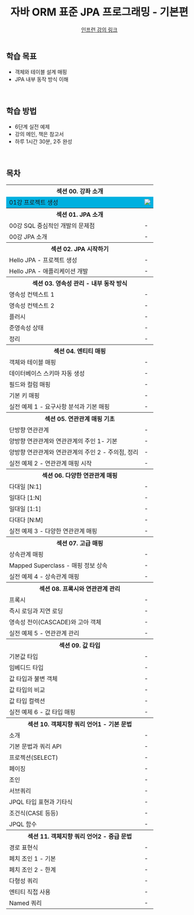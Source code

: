 <div align=center>
<h1> 자바 ORM 표준 JPA 프로그래밍 - 기본편 </h1>
</div>
<div align="center">
<a href="https://www.inflearn.com/course/ORM-JPA-Basic"> 인프런 강의 링크 </a>
</div>

<br />

## 학습 목표
- 객체와 테이블 설계 매핑
- JPA 내부 동작 방식 이해

<br/>

## 학습 방법
- 6단계 실전 예제
- 강의 메인, 책은 참고서 
- 하루 1시간 30분, 2주 완성

<br/>

## 목차

<table>
<tr><th colspan="2"> 섹션 00. 강좌 소개 </th></tr>
<tr bgcolor="skybule">
<td>01강 프로젝트 생성</td><td><img src="https://img.shields.io/badge/-21/04/08-DFFD26" /></td>
</tr>
    <th colspan="2"> 섹션 01. JPA 소개 </th></tr>
<tr>
    <tr><td> 00강 SQL 중심적인 개발의 문제점 </td><td> - </td></tr>
    <tr><td> 00강 JPA 소개 </td><td> - </td></tr>
</tr>
    <tr><th colspan="2"> 섹션 02. JPA 시작하기 </th>
<tr>
    <tr><td> Hello JPA - 프로젝트 생성 </td><td> - </td></tr>
    <tr><td> Hello JPA - 애플리케이션 개발 </td><td> - </td></tr>
</tr>
<tr><th colspan="2"> 섹션 03. 영속성 관리 - 내부 동작 방식 </th></tr>
<tr>
<tr><td> 영속성 컨텍스트 1 </td><td> - </td></tr>
<tr><td> 영속성 컨텍스트 2 </td><td> - </td></tr>
<tr><td> 플러시 </td><td> - </td></tr>
<tr><td> 준영속성 상태 </td><td> - </td></tr>
<tr><td> 정리 </td><td> - </td></tr>
</tr>
<tr><th colspan="2"> 섹션 04. 엔티티 매핑 </th></tr>
<tr><td> 객체와 테이블 매핑 </td><td> - </td></tr>
<tr><td> 데이터베이스 스키마 자동 생성 </td><td> - </td></tr>
<tr><td> 필드와 컬럼 매핑 </td><td> - </td></tr>
<tr><td> 기본 키 매핑 </td><td> - </td></tr>
<tr><td> 실전 예제 1 - 요구사항 분석과 기본 매핑 </td><td> - </td></tr>
<tr><th colspan="2"> 섹션 05. 연관관계 매핑 기초 </th></tr>
<tr><td> 단방향 연관관계 </td><td> - </td></tr>
<tr><td> 양방향 연관관계와 연관관계의 주인 1- 기본 </td><td> - </td></tr>
<tr><td> 양방향 연관관계와 연관관계의 주인 2 - 주의점, 정리 </td><td> - </td></tr>
<tr><td> 실전 예제 2 - 연관관계 매핑 시작 </td><td> - </td></tr>
<tr><th colspan="2"> 섹션 06. 다양한 연관관계 매핑 </th></tr>
<tr><td> 다대일 [N:1] </td><td> - </td></tr>
<tr><td> 일대다 [1:N] </td><td> - </td></tr>
<tr><td> 일대일 [1:1] </td><td> - </td></tr>
<tr><td> 다대다 [N:M] </td><td> - </td></tr>
<tr><td> 실전 예제 3 - 다양한 연관관계 매핑 </td><td> - </td></tr>
<tr><th colspan="2"> 섹션 07. 고급 매핑 </th></tr>
<tr><td> 상속관계 매핑 </td><td> - </td></tr>
<tr><td> Mapped Superclass - 매핑 정보 상속 </td><td> - </td></tr>
<tr><td> 실전 예제 4 - 상속관계 매핑 </td><td> - </td></tr>
<tr><th colspan="2"> 섹션 08. 프록시와 연관관계 관리 </th></tr>
<tr><td> 프록시 </td><td> - </td></tr>
<tr><td> 즉시 로딩과 지연 로딩 </td><td> - </td></tr>
<tr><td> 영속성 전이(CASCADE)와 고아 객체 </td><td> - </td></tr>
<tr><td> 실전 예제 5 - 연관관계 관리 </td><td> - </td></tr>
<tr><th colspan="2"> 섹션 09. 값 타입 </th></tr>
<tr><td> 기본값 타입 </td><td> - </td></tr>
<tr><td> 임베디드 타입 </td><td> - </td></tr>
<tr><td> 값 타입과 불변 객체 </td><td> - </td></tr>
<tr><td> 값 타입의 비교 </td><td> - </td></tr>
<tr><td> 값 타입 컬렉션 </td><td> - </td></tr>
<tr><td> 실전 예제 6 - 값 타입 매핑 </td><td> - </td></tr>
<tr><th colspan="2"> 섹션 10. 객체지향 쿼리 언어1 - 기본 문법 </th></tr>
<tr><td> 소개 </td><td> - </td></tr>
<tr><td> 기본 문법과 쿼리 API </td><td> - </td></tr>
<tr><td> 프로젝션(SELECT) </td><td> - </td></tr>
<tr><td> 페이징 </td><td> - </td></tr>
<tr><td> 조인 </td><td> - </td></tr>
<tr><td> 서브쿼리 </td><td> - </td></tr>
<tr><td> JPQL 타입 표현과 기타식 </td><td> - </td></tr>
<tr><td> 조건식(CASE 등등) </td><td> - </td></tr>
<tr><td> JPQL 함수 </td><td> - </td></tr>
<tr><th colspan="2"> 섹션 11. 객체지향 쿼리 언어2 - 중급 문법 </th></tr>
<tr><td> 경로 표현식 </td><td> - </td></tr>
<tr><td> 페치 조인 1 - 기본 </td><td> - </td></tr>
<tr><td> 페치 조인 2 - 한계 </td><td> - </td></tr>
<tr><td> 다형성 쿼리 </td><td> - </td></tr>
<tr><td> 엔티티 직접 사용 </td><td> - </td></tr>
<tr><td> Named 쿼리 </td><td> - </td></tr>
</table>


